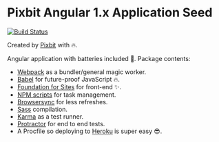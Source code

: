 # Pixbit Angular 1.x Application Seed
[![Build Status](https://travis-ci.org/sirhodes/angular-app-seed.svg)](https://travis-ci.org/sirhodes/angular-app-seed)

Created by [Pixbit](http://thinkpixbit.com) with :fire:.

Angular application with batteries included :battery:. Package contents:
+ [Webpack](http://webpack.github.io/) as a bundler/general magic worker.
+ [Babel](http://babeljs.io/) for future-proof JavaScript :fire:.
+ [Foundation for Sites](https://github.com/zurb/foundation-sites) for front-end :sparkles:.
+ [NPM scripts](https://docs.npmjs.com/misc/scripts) for task management.
+ [Browsersync](http://www.browsersync.io/) for less refreshes.
+ [Sass](http://sass-lang.com/) compilation.
+ [Karma](https://github.com/karma-runner/karma) as a test runner.
+ [Protractor](http://angular.github.io/protractor/#/) for end to end tests.
+ A Procfile so deploying to [Heroku](https://www.heroku.com/) is super easy :sunglasses:.

